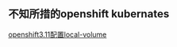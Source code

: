 ## 不知所措的openshift kubernates


[openshift3.11配置local-volume](./storage/openshift3.11配置local-volume.md)
